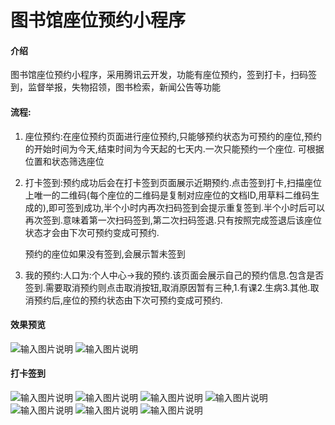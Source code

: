 # 图书馆座位预约小程序

#### 介绍
图书馆座位预约小程序，采用腾讯云开发，功能有座位预约，签到打卡，扫码签到，监督举报，失物招领，图书检索，新闻公告等功能

#### 流程:
1. 座位预约:在座位预约页面进行座位预约,只能够预约状态为可预约的座位,预约的开始时间为今天,结束时间为今天起的七天内.一次只能预约一个座位.
   可根据位置和状态筛选座位

2. 打卡签到:预约成功后会在打卡签到页面展示近期预约.点击签到打卡,扫描座位上唯一的二维码(每个座位的二维码是复制对应座位的文档ID,用草料二维码生成的),即可签到成功,半个小时内再次扫码签到会提示重复签到.半个小时后可以再次签到.意味着第一次扫码签到,第二次扫码签退.只有按照完成签退后该座位状态才会由下次可预约变成可预约.

   预约的座位如果没有签到,会展示暂未签到

3. 我的预约:人口为:个人中心->我的预约.该页面会展示自己的预约信息.包含是否签到.需要取消预约则点击取消按钮,取消原因暂有三种,1.有课2.生病3.其他.取消预约后,座位的预约状态由下次可预约变成可预约.


#### 效果预览
![输入图片说明](https://github.com/ysj98/seats/blob/master/scan/Snipaste_2023-04-29_04-47-15.png)
![输入图片说明](https://github.com/ysj98/seats/blob/master/scan/Snipaste_2023-04-29_04-47-15.png)


#### 打卡签到
![输入图片说明](https://github.com/ysj98/seats/blob/master/scan/1-001-图书馆一楼.png)
![输入图片说明](https://github.com/ysj98/seats/blob/master/scan/1-002-图书馆一楼.png)
![输入图片说明](https://github.com/ysj98/seats/blob/master/scan/1-003-图书馆一楼.png)
![输入图片说明](https://github.com/ysj98/seats/blob/master/scan/2-001-图书馆二楼.png)
![输入图片说明](https://github.com/ysj98/seats/blob/master/scan/2-002-图书馆二楼.png)
![输入图片说明](https://github.com/ysj98/seats/blob/master/scan/3-001-图书馆三楼.png)
![输入图片说明](https://github.com/ysj98/seats/blob/master/scan/3-002-图书馆三楼.png)



